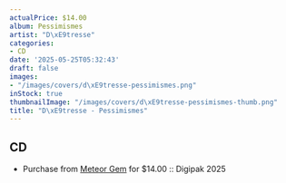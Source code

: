 ```yaml
---
actualPrice: $14.00
album: Pessimismes
artist: "D\xE9tresse"
categories:
- CD
date: '2025-05-25T05:32:43'
draft: false
images:
- "/images/covers/d\xE9tresse-pessimismes.png"
inStock: true
thumbnailImage: "/images/covers/d\xE9tresse-pessimismes-thumb.png"
title: "D\xE9tresse - Pessimismes"
---
```


## CD
* Purchase from [Meteor Gem](https://meteor-gem.com/products/detresse-pessimismes-cd) for $14.00 :: Digipak 2025
